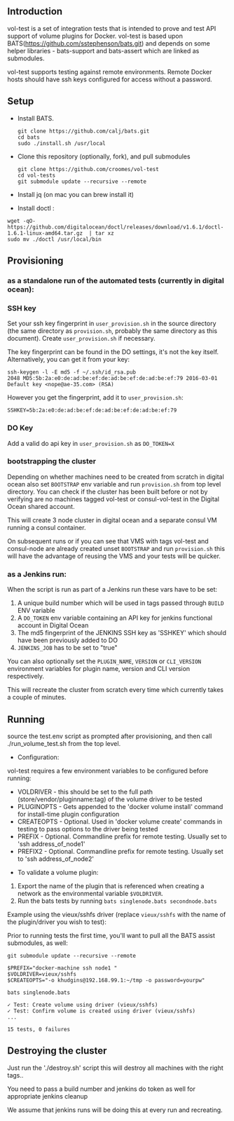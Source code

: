 ## Introduction

vol-test is a set of integration tests that is intended to prove and test API support of volume plugins for Docker. vol-test is based upon BATS(https://github.com/sstephenson/bats.git) and depends on some helper libraries - bats-support and bats-assert which are linked as submodules.

vol-test supports testing against remote environments. Remote Docker hosts should have ssh keys configured for access without a password.

## Setup

- Install BATS.

    ```
    git clone https://github.com/calj/bats.git
    cd bats
    sudo ./install.sh /usr/local
    ```

- Clone this repository (optionally, fork), and pull submodules

    ```
    git clone https://github.com/croomes/vol-test
    cd vol-tests
    git submodule update --recursive --remote
    ```
- Install jq (on mac you can brew install it)

- Install doctl :
```
wget -qO- https://github.com/digitalocean/doctl/releases/download/v1.6.1/doctl-1.6.1-linux-amd64.tar.gz  | tar xz
sudo mv ./doctl /usr/local/bin
```

## Provisioning


### as a standalone run of the automated tests (currently in digital ocean):

### SSH key

Set your ssh key fingerprint in `user_provision.sh` in the source directory (the same directory as `provision.sh`, probably the same directory as this document). Create `user_provision.sh` if necessary.

The key fingerprint can be found in the DO settings, it's not the key itself. Alternatively, you can get it from your key:

```
ssh-keygen -l -E md5 -f ~/.ssh/id_rsa.pub
2048 MD5:5b:2a:e0:de:ad:be:ef:de:ad:be:ef:de:ad:be:ef:79 2016-03-01 Default key <nope@ae-35.com> (RSA)
```

However you get the fingerprint, add it to `user_provision.sh`:

```
SSHKEY=5b:2a:e0:de:ad:be:ef:de:ad:be:ef:de:ad:be:ef:79
```

### DO Key

Add a valid do api key in `user_provision.sh` as `DO_TOKEN=X`

### bootstrapping the cluster

Depending on whether machines need to be created from scratch in digital ocean also set `BOOTSTRAP` env variable and run `provision.sh` from top level directory.
You can check if the cluster has been built before or not by verifying are no machines tagged vol-test or consul-vol-test in the Digital Ocean shared account.

This will create 3 node cluster in digital ocean and a separate consul VM running a consul container.

On subsequent runs or if you can see that VMS with tags vol-test and consul-node are 
already created unset `BOOTSTRAP` and run `provision.sh` this will have the advantage of reusing the VMS and your tests will be quicker.

### as a Jenkins run:

When the script is run as part of a Jenkins run these vars have to be set:

1. A unique build number which will be used in tags passed through `BUILD` ENV variable
1. A `DO_TOKEN` env variable containing an API key for jenkins functional account in Digital Ocean
1. The md5 fingerprint of the JENKINS SSH key as 'SSHKEY' which should have been previously added to DO
1. `JENKINS_JOB` has to be set to "true"

You can also optionally set the 
`PLUGIN_NAME`, `VERSION` or `CLI_VERSION` environment variables for plugin name, version and CLI version
respectively.

This will recreate the cluster from scratch every time which currently takes a couple of minutes.

## Running

source the test.env script as prompted after provisioning, and then 
call ./run_volume_test.sh from the top level.

- Configuration:

vol-test requires a few environment variables to be configured before running:

* VOLDRIVER - this should be set to the full path (store/vendor/pluginname:tag) of the volume driver to be tested
* PLUGINOPTS - Gets appended to the 'docker volume install' command for install-time plugin configuration
* CREATEOPTS - Optional. Used in 'docker volume create' commands in testing to pass options to the driver being tested
* PREFIX - Optional. Commandline prefix for remote testing. Usually set to 'ssh address_of_node1'
* PREFIX2 - Optional. Commandline prefix for remote testing. Usually set to 'ssh address_of_node2'


- To validate a volume plugin:

1. Export the name of the plugin that is referenced when creating a network as the environmental variable `$VOLDRIVER`.
2. Run the bats tests by running `bats singlenode.bats secondnode.bats`

Example using the vieux/sshfs driver (replace `vieux/sshfs` with the name of the plugin/driver you wish to test):

Prior to running tests the first time, you'll want to pull all the BATS assist submodules, as well:
```
git submodule update --recursive --remote
```

```
$PREFIX="docker-machine ssh node1 "
$VOLDRIVER=vieux/sshfs
$CREATEOPTS="-o khudgins@192.168.99.1:~/tmp -o password=yourpw"

bats singlenode.bats

✓ Test: Create volume using driver (vieux/sshfs)
✓ Test: Confirm volume is created using driver (vieux/sshfs)
...

15 tests, 0 failures
```

## Destroying the cluster

Just run the './destroy.sh' script this will destroy all machines with the right tags.. 

You need to pass a build number and jenkins do token as well for appropriate jenkins cleanup

We assume that jenkins runs will be doing this at every run and recreating.
